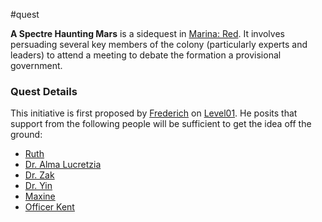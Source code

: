 #quest

**A Spectre Haunting Mars** is a sidequest in [Marina: Red](MarinaTheGame.md). It involves persuading several key members of the colony (particularly experts and leaders) to attend a meeting to debate the formation a provisional government. 


### Quest Details
This initiative is first proposed by [Frederich](Frederich.md) on [Level01](Level01.md). He posits that support from the following people will be sufficient to get the idea off the ground:
- [Ruth](Ruth.md)
- [Dr. Alma Lucretzia](DrLu.md)
- [Dr. Zak](DrZak.md)
- [Dr. Yin](DrYin.md)
- [Maxine](Maxine.md)
- [Officer Kent](Kent.md)

